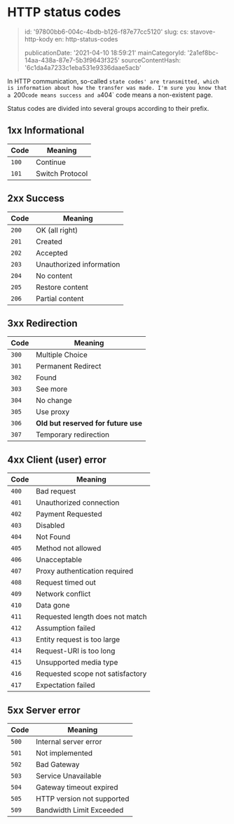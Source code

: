 HTTP status codes
=================

> id: '97800bb6-004c-4bdb-b126-f87e77cc5120'
> slug:
> 	cs: stavove-http-kody
> 	en: http-status-codes
> 
> publicationDate: '2021-04-10 18:59:21'
> mainCategoryId: '2a1ef8bc-14aa-438a-87e7-5b3f9643f325'
> sourceContentHash: '6c1da4a7233c1eba531e9336daae5acb'

In HTTP communication, so-called `state codes' are transmitted, which is information about how the transfer was made. I'm sure you know that a `200` code means success and a `404` code means a non-existent page.

Status codes are divided into several groups according to their prefix.

1xx Informational
--------------

| Code | Meaning |
|-------|--------|
| `100` | Continue |
| `101` | Switch Protocol |

2xx Success
----------

| Code | Meaning |
|-------|--------|
| `200` | OK (all right) |
| `201` | Created |
| `202` | Accepted |
| `203` | Unauthorized information |
| `204` | No content |
| `205` | Restore content |
| `206` | Partial content |

3xx Redirection
----------------

| Code | Meaning |
|-------|--------|
| `300` | Multiple Choice |
| `301` | Permanent Redirect |
| `302` | Found |
| `303` | See more |
| `304` | No change |
| `305` | Use proxy |
| `306` | **Old but reserved for future use** |
| `307` | Temporary redirection |

4xx Client (user) error
-----------------------------

| Code | Meaning |
|-------|--------|
| `400` | Bad request |
| `401` | Unauthorized connection |
| `402` | Payment Requested |
| `403` | Disabled |
| `404` | Not Found |
| `405` | Method not allowed |
| `406` | Unacceptable |
| `407` | Proxy authentication required |
| `408` | Request timed out |
| `409` | Network conflict |
| `410` | Data gone |
| `411` | Requested length does not match |
| `412` | Assumption failed |
| `413` | Entity request is too large |
| `414` | Request-URI is too long |
| `415` | Unsupported media type |
| `416` | Requested scope not satisfactory |
| `417` | Expectation failed |

5xx Server error
--------------

| Code | Meaning |
|-------|--------|
| `500` | Internal server error |
| `501` | Not implemented |
| `502` | Bad Gateway |
| `503` | Service Unavailable |
| `504` | Gateway timeout expired |
| `505` | HTTP version not supported |
| `509` | Bandwidth Limit Exceeded |
